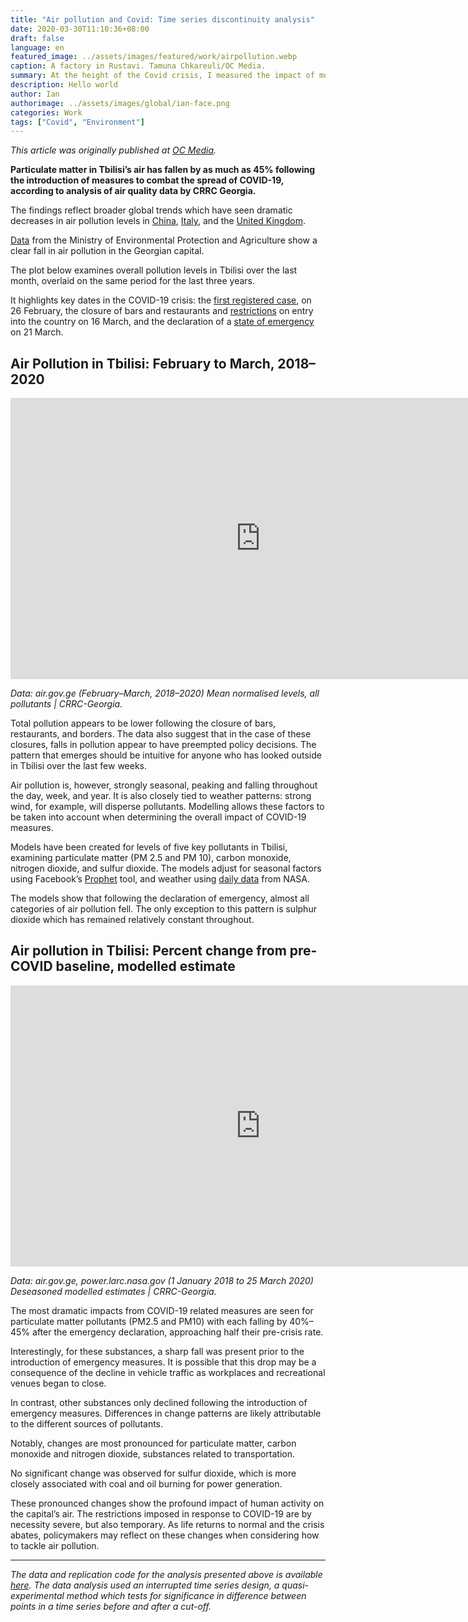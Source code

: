 ```yaml
---
title: "Air pollution and Covid: Time series discontinuity analysis"
date: 2020-03-30T11:10:36+08:00
draft: false
language: en
featured_image: ../assets/images/featured/work/airpollution.webp
caption: A factory in Rustavi. Tamuna Chkareuli/OC Media.
summary: At the height of the Covid crisis, I measured the impact of movement restrictions on air pollution in Tbilisi using time-series discontinuity analysis and Facebook's Prophet tool.
description: Hello world
author: Ian
authorimage: ../assets/images/global/ian-face.png
categories: Work
tags: ["Covid", "Environment"]
---
```


_This article was originally published at [OC Media](https://oc-media.org/analysis-air-pollution-in-tbilisi-nearly-halved-by-covid-19-measures/)._

**Particulate matter in Tbilisi’s air has fallen by as much as 45% following the introduction of measures to combat the spread of COVID-19, according to analysis of air quality data by CRRC Georgia.**

The findings reflect broader global trends which have seen dramatic decreases in air pollution levels in [China](https://www.esa.int/Applications/Observing_the_Earth/Copernicus/Sentinel-5P/COVID-19_nitrogen_dioxide_over_China?ref=oc-media.org), [Italy](https://www.nytimes.com/reuters/2020/03/13/world/europe/13reuters-health-coronavirus-italy-pollution.html?ref=oc-media.org), and the [United Kingdom](https://www.independent.co.uk/environment/coronavirus-air-pollution-uk-lockdown-china-italy-covid-19-a9421291.html?ref=oc-media.org).

[Data](http://air.gov.ge/?ref=oc-media.org) from the Ministry of Environmental Protection and Agriculture show a clear fall in air pollution in the Georgian capital.

The plot below examines overall pollution levels in Tbilisi over the last month, overlaid on the same period for the last three years.

It highlights key dates in the COVID-19 crisis: the [first registered case](https://oc-media.org/first-coronavirus-case-confirmed-in-georgia/), on 26 February, the closure of bars and restaurants and [restrictions](https://oc-media.org/georgia-bans-entry-for-all-foreign-citizens-over-coronavirus-fears/) on entry into the country on 16 March, and the declaration of a [state of emergency](https://oc-media.org/georgia-declares-state-of-emergency/) on 21 March.

## Air Pollution in Tbilisi: February to March, 2018–2020

<iframe loading="lazy" src="https://crrcgeorgia.github.io/blogcharts/air_quality/en/time_plot.html" width="800" height="450" frameborder="0" scrolling="no"></iframe>

_Data: air.gov.ge (February–March, 2018–2020) Mean normalised levels, all pollutants | CRRC-Georgia._

Total pollution appears to be lower following the closure of bars, restaurants, and borders. The data also suggest that in the case of these closures, falls in pollution appear to have preempted policy decisions. The pattern that emerges should be intuitive for anyone who has looked outside in Tbilisi over the last few weeks.

Air pollution is, however, strongly seasonal, peaking and falling throughout the day, week, and year. It is also closely tied to weather patterns: strong wind, for example, will disperse pollutants. Modelling allows these factors to be taken into account when determining the overall impact of COVID-19 measures.

Models have been created for levels of five key pollutants in Tbilisi, examining particulate matter (PM 2.5 and PM 10), carbon monoxide, nitrogen dioxide, and sulfur dioxide. The models adjust for seasonal factors using Facebook’s [Prophet](https://facebook.github.io/prophet/docs/quick_start.html?ref=oc-media.org) tool, and weather using [daily data](https://power.larc.nasa.gov/?ref=oc-media.org) from NASA.

The models show that following the declaration of emergency, almost all categories of air pollution fell. The only exception to this pattern is sulphur dioxide which has remained relatively constant throughout.

## Air pollution in Tbilisi: Percent change from pre-COVID baseline, modelled estimate

<iframe loading="lazy" src="https://crrcgeorgia.github.io/blogcharts/air_quality/en/percent_change.html" width="800" height="450" frameborder="0" scrolling="no"></iframe>

_Data: air.gov.ge, power.larc.nasa.gov (1 January 2018 to 25 March 2020) Deseasoned modelled estimates | CRRC-Georgia._

The most dramatic impacts from COVID-19 related measures are seen for particulate matter pollutants (PM2.5 and PM10) with each falling by 40%–45% after the emergency declaration, approaching half their pre-crisis rate.

Interestingly, for these substances, a sharp fall was present prior to the introduction of emergency measures. It is possible that this drop may be a consequence of the decline in vehicle traffic as workplaces and recreational venues began to close.

In contrast, other substances only declined following the introduction of emergency measures. Differences in change patterns are likely attributable to the different sources of pollutants.

Notably, changes are most pronounced for particulate matter, carbon monoxide and nitrogen dioxide, substances related to transportation.

No significant change was observed for sulfur dioxide, which is more closely associated with coal and oil burning for power generation.

These pronounced changes show the profound impact of human activity on the capital’s air. The restrictions imposed in response to COVID-19 are by necessity severe, but also temporary. As life returns to normal and the crisis abates, policymakers may reflect on these changes when considering how to tackle air pollution.

---

_The data and replication code for the analysis presented above is available [here](https://github.com/crrcgeorgia/air_quality?ref=igdr.ch). The data analysis used an interrupted time series design, a quasi-experimental method which tests for significance in difference between points in a time series before and after a cut-off._
